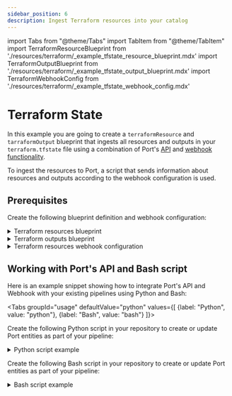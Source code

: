 ```yaml
---
sidebar_position: 6
description: Ingest Terraform resources into your catalog
---
```


import Tabs from "@theme/Tabs"
import TabItem from "@theme/TabItem"
import TerraformResourceBlueprint from './resources/terraform/\_example_tfstate_resource_blueprint.mdx'
import TerraformOutputBlueprint from './resources/terraform/\_example_tfstate_output_blueprint.mdx'
import TerraformWebhookConfig from './resources/terraform/\_example_tfstate_webhook_config.mdx'

# Terraform State

In this example you are going to create a `terraformResource` and `tarraformOutput` blueprint that ingests all resources and outputs in your `terraform.tfstate` file using a combination of Port's [API](/build-your-software-catalog/custom-integration/api) and [webhook functionality](/build-your-software-catalog/custom-integration/webhook).

To ingest the resources to Port, a script that sends information about resources and outputs according to the webhook configuration is used.

## Prerequisites

Create the following blueprint definition and webhook configuration:

<details>
<summary>Terraform resources blueprint</summary>
<TerraformResourceBlueprint/>
</details>

<details>
<summary>Terraform outputs blueprint</summary>
<TerraformOutputBlueprint/>
</details>

<details>
<summary>Terraform resources webhook configuration</summary>

<TerraformWebhookConfig/>

</details>

## Working with Port's API and Bash script

Here is an example snippet showing how to integrate Port's API and Webhook with your existing pipelines using Python and Bash:

<Tabs groupId="usage" defaultValue="python" values={[
{label: "Python", value: "python"},
{label: "Bash", value: "bash"}
]}>

<TabItem value="python">

Create the following Python script in your repository to create or update Port entities as part of your pipeline:

<details>
  <summary> Python script example </summary>

```python showLineNumbers
import requests
import json
import os

# Get environment variables using the config object or os.environ["KEY"]
WEBHOOK_URL = os.environ['WEBHOOK_URL'] ## the value of the URL you receive after creating the Port webhook
PATH_TO_TERRAFORM_TFSTATE_FILE = os.environ['PATH_TO_TERRAFORM_TFSTATE_FILE']


def add_entity_to_port(entity_object):
    """A function to create the passed entity in Port using the webhook URL

    Params
    --------------
    entity_object: dict
        The entity to add in your Port catalog

    Returns
    --------------
    response: dict
        The response object after calling the webhook
    """
    headers = {"Accept": "application/json"}
    response = requests.post(WEBHOOK_URL, json=entity_object, headers=headers)
    return response.json()

def parse_tf_outputs(output_data):
    tf_outputs = []
    for output_name, output_info in output_data.items():
        output_type = type(output_info.get("value")).__name__
        tf_outputs.append({
            'name': output_name,
            'description': output_info.get("description"),
            'type': output_type,
            'sensitive': output_info.get('sensitive'),
            'value': str(output_info.get('value'))
        })
    return tf_outputs

def parse_tf_resources(resources):
    tf_resources = []
    index = 1
    for resource in resources:
        resource_id = f"tf-rs-{index}"
        tf_resources.append({
            'name': resource.get('name'),
            'mode': resource.get('mode'),
            'module': resource.get('module'),
            'type': resource.get('type'),
            'provider': resource.get('provider'),
            'instances': resource.get('instances'),
            'id': resource_id
        })
        index+=1
    return tf_resources


def read_tfstate_file(tfstate_json_path):
    """This function takes a tfstate_json_path file path, converts the resources and outputs property into a
    JSON array and then sends the data to Port

    Params
    --------------
    tfstate_json_path: str
        The path to the terraform.tfstate file relative to the project's root folder

    Returns
    --------------
    response: dict
        The response object after calling the webhook
    """
    with open(tfstate_json_path) as file:
        data = json.load(file)

    resources = data.get('resources', [])
    outputs = data.get('outputs', {})
    lineage = data.get('lineage')

    tf_resources = parse_tf_resources(resources)
    tf_outputs = parse_tf_outputs(outputs)

    entity_object = {
        "resources": tf_resources,
        "outputs": tf_outputs,
        "lineage": lineage
    }
    webhook_response = add_entity_to_port(entity_object)
    return webhook_response

response = read_tfstate_file(PATH_TO_TERRAFORM_TFSTATE_FILE)
print(response)
```

</details>

</TabItem>

<TabItem value="bash">

Create the following Bash script in your repository to create or update Port entities as part of your pipeline:

<details>
  <summary> Bash script example </summary>

```bash showLineNumbers
#!/bin/bash

# Set environment variables
WEBHOOK_URL="$WEBHOOK_URL"
PATH_TO_TERRAFORM_TFSTATE_FILE="$PATH_TO_TERRAFORM_TFSTATE_FILE"

# A function to create the passed entity in Port using the webhook URL
add_entity_to_port() {
  local entity_object_file="$1"
  local headers="Accept: application/json"
  local response=$(curl -X POST -H "$headers" -H "Content-Type: application/json" --data-binary "@$entity_object_file" "$WEBHOOK_URL")
  echo "$response"
}

# This function takes a tfstate_json_path file path, converts the "resources" property into a
# JSON array and then sends the data to Port
read_tfstate_file() {
    local package_json_path="$1"
    local data=$(cat "$package_json_path")
    local resources=$(echo "$data" | jq -c '.resources[]')
    local lineage=$(echo "$data" | jq -r '.lineage')

    index=1
    tf_resources=()

    while IFS= read -r resource; do
      resource_id="tf-rs-$index"
      resource_name=$(jq -r '.name' <<< "$resource")
      resource_mode=$(jq -r '.mode' <<< "$resource")
      resource_module=$(jq -r '.module' <<< "$resource")
      resource_type=$(jq -r '.type' <<< "$resource")
      resource_provider=$(jq -r '.provider' <<< "$resource")
      resource_instances=$(jq -r '.instances' <<< "$resource")

      tf_resources+=("{\"name\":\"$resource_name\",\"mode\":\"$resource_mode\",\"module\":\"$resource_module\",\"type\":\"$resource_type\",\"provider\":\"$resource_provider\",\"instances\":$resource_instances,\"id\":\"$resource_id\"}")
      ((index++))
    done <<< "$resources"

    local entity_object="{\"resources\":[${tf_resources%,}],\"lineage\":\"$lineage\"}"

    # since some tfstate may be quite large, we can write the data unto a temporary file
    local entity_object_file=$(mktemp)
    echo "$entity_object" > "$entity_object_file"
    local webhook_response=$(add_entity_to_port "$entity_object_file")
    echo "$webhook_response"

    # Clean up the temporary file
    rm "$entity_object_file"
}

response=$(read_tfstate_file "$PATH_TO_TERRAFORM_TFSTATE_FILE")
echo "$response"
```

</details>

</TabItem>
</Tabs>
